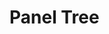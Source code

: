 # Panel Tree

<demo vue="demos/PanelTree/index.vue"  github="https://github.com/ja-plus/stk-table-vue/tree/master/docs-demo/demos/PanelTree/index.vue"></demo>

